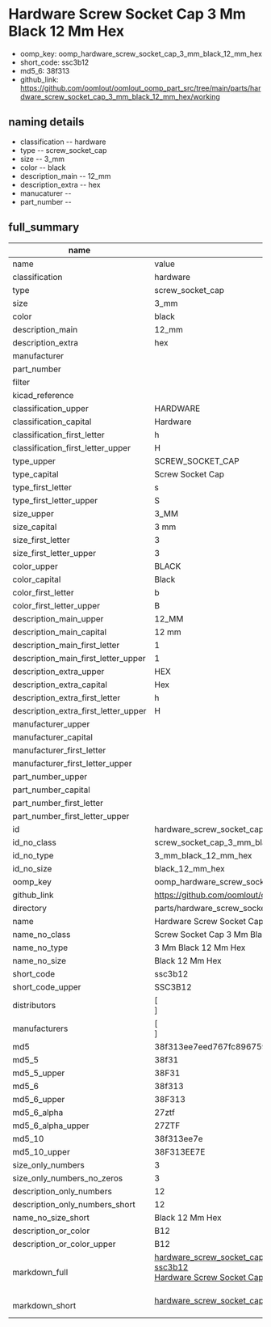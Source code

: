 # Hardware Screw Socket Cap 3 Mm Black 12 Mm Hex

  
* oomp_key: oomp_hardware_screw_socket_cap_3_mm_black_12_mm_hex 
* short_code: ssc3b12
* md5_6: 38f313  
* github_link: https://github.com/oomlout/oomlout_oomp_part_src/tree/main/parts/hardware_screw_socket_cap_3_mm_black_12_mm_hex/working  
## naming details
* classification -- hardware
* type -- screw_socket_cap
* size -- 3_mm
* color -- black
* description_main -- 12_mm
* description_extra -- hex
* manucaturer -- 
* part_number -- 





## full_summary
| name | value | 
| --- | --- | 
| name | value | 
| classification | hardware | 
| type | screw_socket_cap | 
| size | 3_mm | 
| color | black | 
| description_main | 12_mm | 
| description_extra | hex | 
| manufacturer |  | 
| part_number |  | 
| filter |  | 
| kicad_reference |  | 
| classification_upper | HARDWARE | 
| classification_capital | Hardware | 
| classification_first_letter | h | 
| classification_first_letter_upper | H | 
| type_upper | SCREW_SOCKET_CAP | 
| type_capital | Screw Socket Cap | 
| type_first_letter | s | 
| type_first_letter_upper | S | 
| size_upper | 3_MM | 
| size_capital | 3 mm | 
| size_first_letter | 3 | 
| size_first_letter_upper | 3 | 
| color_upper | BLACK | 
| color_capital | Black | 
| color_first_letter | b | 
| color_first_letter_upper | B | 
| description_main_upper | 12_MM | 
| description_main_capital | 12 mm | 
| description_main_first_letter | 1 | 
| description_main_first_letter_upper | 1 | 
| description_extra_upper | HEX | 
| description_extra_capital | Hex | 
| description_extra_first_letter | h | 
| description_extra_first_letter_upper | H | 
| manufacturer_upper |  | 
| manufacturer_capital |  | 
| manufacturer_first_letter |  | 
| manufacturer_first_letter_upper |  | 
| part_number_upper |  | 
| part_number_capital |  | 
| part_number_first_letter |  | 
| part_number_first_letter_upper |  | 
| id | hardware_screw_socket_cap_3_mm_black_12_mm_hex | 
| id_no_class | screw_socket_cap_3_mm_black_12_mm_hex | 
| id_no_type | 3_mm_black_12_mm_hex | 
| id_no_size | black_12_mm_hex | 
| oomp_key | oomp_hardware_screw_socket_cap_3_mm_black_12_mm_hex | 
| github_link | https://github.com/oomlout/oomlout_oomp_part_src/tree/main/parts/hardware_screw_socket_cap_3_mm_black_12_mm_hex/working | 
| directory | parts/hardware_screw_socket_cap_3_mm_black_12_mm_hex | 
| name | Hardware Screw Socket Cap 3 Mm Black 12 Mm Hex | 
| name_no_class | Screw Socket Cap 3 Mm Black 12 Mm Hex | 
| name_no_type | 3 Mm Black 12 Mm Hex | 
| name_no_size | Black 12 Mm Hex | 
| short_code | ssc3b12 | 
| short_code_upper | SSC3B12 | 
| distributors | [<br>] | 
| manufacturers | [<br>] | 
| md5 | 38f313ee7eed767fc8967593dfbbf535 | 
| md5_5 | 38f31 | 
| md5_5_upper | 38F31 | 
| md5_6 | 38f313 | 
| md5_6_upper | 38F313 | 
| md5_6_alpha | 27ztf | 
| md5_6_alpha_upper | 27ZTF | 
| md5_10 | 38f313ee7e | 
| md5_10_upper | 38F313EE7E | 
| size_only_numbers | 3 | 
| size_only_numbers_no_zeros | 3 | 
| description_only_numbers | 12 | 
| description_only_numbers_short | 12 | 
| name_no_size_short | Black 12 Mm Hex | 
| description_or_color | B12 | 
| description_or_color_upper | B12 | 
| markdown_full | [hardware_screw_socket_cap_3_mm_black_12_mm_hex](https://github.com/oomlout/oomlout_oomp_part_src/tree/main/parts/hardware_screw_socket_cap_3_mm_black_12_mm_hex/working)<br>[ssc3b12](https://github.com/oomlout/oomlout_oomp_part_src/tree/main/parts/hardware_screw_socket_cap_3_mm_black_12_mm_hex/working)<br>[Hardware Screw Socket Cap 3 Mm Black 12 Mm Hex](https://github.com/oomlout/oomlout_oomp_part_src/tree/main/parts/hardware_screw_socket_cap_3_mm_black_12_mm_hex/working)<br><br> | 
| markdown_short | [hardware_screw_socket_cap_3_mm_black_12_mm_hex](https://github.com/oomlout/oomlout_oomp_part_src/tree/main/parts/hardware_screw_socket_cap_3_mm_black_12_mm_hex/working)<br><br> | 
